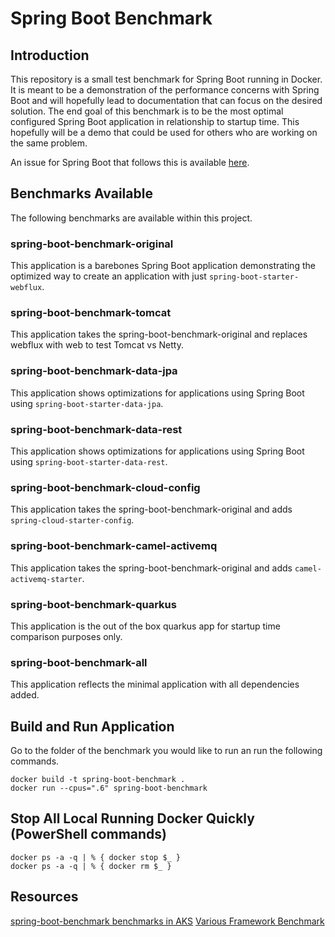 # Spring Boot Benchmark

## Introduction

This repository is a small test benchmark for Spring Boot running in Docker.
It is meant to be a demonstration of the performance concerns with Spring Boot and will hopefully lead to documentation that can focus on the desired solution.
The end goal of this benchmark is to be the most optimal configured Spring Boot application in relationship to startup time.
This hopefully will be a demo that could be used for others who are working on the same problem.

An issue for Spring Boot that follows this is available [here](https://github.com/spring-projects/spring-boot/issues/19911).

## Benchmarks Available

The following benchmarks are available within this project.

### spring-boot-benchmark-original

This application is a barebones Spring Boot application demonstrating the optimized way to create an application with just `spring-boot-starter-webflux`.

### spring-boot-benchmark-tomcat

This application takes the spring-boot-benchmark-original and replaces webflux with web to test Tomcat vs Netty.

### spring-boot-benchmark-data-jpa

This application shows optimizations for applications using Spring Boot using `spring-boot-starter-data-jpa`.

### spring-boot-benchmark-data-rest

This application shows optimizations for applications using Spring Boot using `spring-boot-starter-data-rest`.

### spring-boot-benchmark-cloud-config

This application takes the spring-boot-benchmark-original and adds `spring-cloud-starter-config`.

### spring-boot-benchmark-camel-activemq

This application takes the spring-boot-benchmark-original and adds `camel-activemq-starter`.

### spring-boot-benchmark-quarkus

This application is the out of the box quarkus app for startup time comparison purposes only.

### spring-boot-benchmark-all

This application reflects the minimal application with all dependencies added.

## Build and Run Application

Go to the folder of the benchmark you would like to run an run the following commands.

```
docker build -t spring-boot-benchmark .
docker run --cpus=".6" spring-boot-benchmark
```

## Stop All Local Running Docker Quickly (PowerShell commands)

```
docker ps -a -q | % { docker stop $_ }
docker ps -a -q | % { docker rm $_ }
```

## Resources

[spring-boot-benchmark benchmarks in AKS](spring-boot-benchmark-benchmarks.md)
[Various Framework Benchmark](various-framework-benchmark.md)